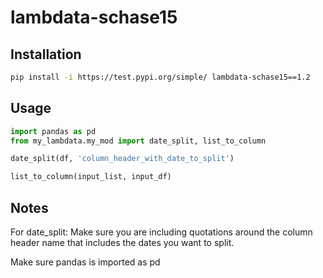 # lambdata-schase15

## Installation
```sh
pip install -i https://test.pypi.org/simple/ lambdata-schase15==1.2
```

## Usage

```py
import pandas as pd
from my_lambdata.my_mod import date_split, list_to_column

date_split(df, 'column_header_with_date_to_split')

list_to_column(input_list, input_df)

```

## Notes
For date_split:
Make sure you are including quotations around the column header name that includes the dates you want to split.

Make sure pandas is imported as pd